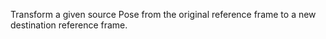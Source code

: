 Transform a given source Pose from the original reference frame to a new destination reference frame.
